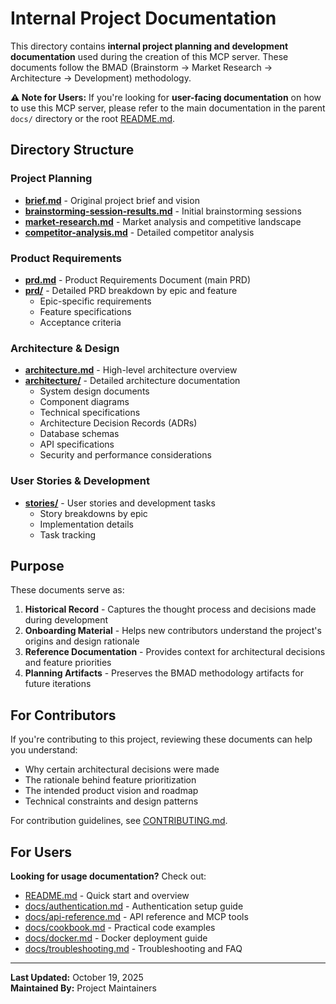 # Internal Project Documentation

This directory contains **internal project planning and development documentation** used during the creation of this MCP server. These documents follow the BMAD (Brainstorm → Market Research → Architecture → Development) methodology.

**⚠️ Note for Users:** If you're looking for **user-facing documentation** on how to use this MCP server, please refer to the main documentation in the parent `docs/` directory or the root [README.md](../../README.md).

## Directory Structure

### Project Planning

- **[brief.md](brief.md)** - Original project brief and vision
- **[brainstorming-session-results.md](brainstorming-session-results.md)** - Initial brainstorming sessions
- **[market-research.md](market-research.md)** - Market analysis and competitive landscape
- **[competitor-analysis.md](competitor-analysis.md)** - Detailed competitor analysis

### Product Requirements

- **[prd.md](prd.md)** - Product Requirements Document (main PRD)
- **[prd/](prd/)** - Detailed PRD breakdown by epic and feature
  - Epic-specific requirements
  - Feature specifications
  - Acceptance criteria

### Architecture & Design

- **[architecture.md](architecture.md)** - High-level architecture overview
- **[architecture/](architecture/)** - Detailed architecture documentation
  - System design documents
  - Component diagrams
  - Technical specifications
  - Architecture Decision Records (ADRs)
  - Database schemas
  - API specifications
  - Security and performance considerations

### User Stories & Development

- **[stories/](stories/)** - User stories and development tasks
  - Story breakdowns by epic
  - Implementation details
  - Task tracking

## Purpose

These documents serve as:

1. **Historical Record** - Captures the thought process and decisions made during development
2. **Onboarding Material** - Helps new contributors understand the project's origins and design rationale
3. **Reference Documentation** - Provides context for architectural decisions and feature priorities
4. **Planning Artifacts** - Preserves the BMAD methodology artifacts for future iterations

## For Contributors

If you're contributing to this project, reviewing these documents can help you understand:

- Why certain architectural decisions were made
- The rationale behind feature prioritization
- The intended product vision and roadmap
- Technical constraints and design patterns

For contribution guidelines, see [CONTRIBUTING.md](../../CONTRIBUTING.md).

## For Users

**Looking for usage documentation?** Check out:

- [README.md](../../README.md) - Quick start and overview
- [docs/authentication.md](../authentication.md) - Authentication setup guide
- [docs/api-reference.md](../api-reference.md) - API reference and MCP tools
- [docs/cookbook.md](../cookbook.md) - Practical code examples
- [docs/docker.md](../docker.md) - Docker deployment guide
- [docs/troubleshooting.md](../troubleshooting.md) - Troubleshooting and FAQ

---

**Last Updated:** October 19, 2025  
**Maintained By:** Project Maintainers
